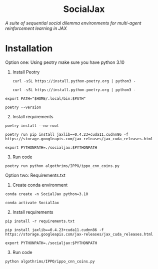 <h1 align="center">SocialJax</h1>

*A suite of sequential social dilemma environments for multi-agent reinforcement learning in JAX*



# Installation

Option one: Using peotry
make sure you have python 3.10
  1. Install Peotry
       ```
       curl -sSL https://install.python-poetry.org | python3 -
       ```
       ```
       curl -sSL https://install.python-poetry.org | python3 -
       ```
  ```
  export PATH="$HOME/.local/bin:$PATH"
  ```
  ```
  poetry --version
  ```
    
  2. Install requirements
  ```
  poetry install --no-root
  ```
  ```
  poetry run pip install jaxlib==0.4.23+cuda11.cudnn86 -f https://storage.googleapis.com/jax-releases/jax_cuda_releases.html
  ```
  ```
  export PYTHONPATH=./socialjax:$PYTHONPATH
  ```
  3. Run code
  ```
  poetry run python algothrims/IPPO/ippo_cnn_coins.py 
  ```

Option two: Requirements.txt
  1. Create conda environment
  ```
  conda create -n SocialJax python=3.10
  ```
  ```
  conda activate SocialJax
  ```

  2. Install requirements
  ```
  pip install -r requirements.txt
  ```
  ```
  pip install jaxlib==0.4.23+cuda11.cudnn86 -f https://storage.googleapis.com/jax-releases/jax_cuda_releases.html
  ```
  ```
  export PYTHONPATH=./socialjax:$PYTHONPATH
  ```

  3. Run code
  ```
  python algothrims/IPPO/ippo_cnn_coins.py 
  ```
